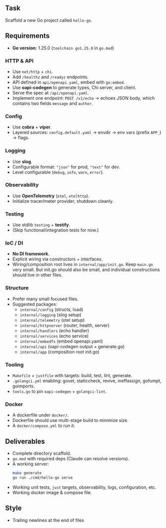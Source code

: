 ## Task
Scaffold a new Go project called `hello-go`.

## Requirements

- **Go version:** 1.25.0 (`toolchain go1.25.0` in `go.mod`)

### HTTP & API
- Use `net/http` + `chi`.
- Add `/healthz` and `/readyz` endpoints.
- API defined in `api/openapi.yaml`, embed with `go:embed`.
- Use **oapi-codegen** to generate types, Chi server, and client.
- Serve the spec at `/api/openapi.yaml`.
- Implement one endpoint: `POST /v1/echo` → echoes JSON body, which contains two fields `message` and `author`.

### Config
- Use **cobra** + **viper**.
- Layered sources: `config.default.yaml` → envdir → env vars (prefix `APP_`) → flags.

### Logging
- Use **slog**.
- Configurable format: `"json"` for prod, `"text"` for dev.
- Level configurable (`debug`, `info`, `warn`, `error`).

### Observability
- Use **OpenTelemetry** (`otel`, `otelhttp`).
- Initialize tracer/meter provider, shutdown cleanly.

### Testing
- Use stdlib `testing` + **testify**.
- (Skip functional/integration tests for now.)

### IoC / DI
- **No DI framework.**
- Explicit wiring via constructors + interfaces.
- Wiring/composition root lives in `internal/app/init.go`. Keep `main.go` very small. But init.go should also be small, and individual constructions should live in other files.

### Structure
- Prefer many small focused files.
- Suggested packages:
    - `internal/config` (structs, load)
    - `internal/logging` (slog setup)
    - `internal/telemetry` (otel setup)
    - `internal/httpserver` (router, health, server)
    - `internal/handlers` (echo handler)
    - `internal/services` (echo service)
    - `internal/embedfs` (embed openapi.yaml)
    - `internal/api` (oapi-codegen output + generate.go)
    - `internal/app` (composition root init.go)

### Tooling
- `Makefile` + `justfile` with targets: build, test, lint, generate.
- `.golangci.yml` enabling: govet, staticcheck, revive, ineffassign, gofumpt, goimports.
- `tools.go` to pin `oapi-codegen` + `golangci-lint`.

### Docker

- A dockerfile under `docker/`.
- Dockerfile should use multi-stage build to minimize size.
- A `docker/compose.yml` to run it.

## Deliverables
- Complete directory scaffold.
- `go.mod` with required deps (Claude can resolve versions).
- A working server:
  ```sh
  make generate
  go run ./cmd/hello-go serve
- Working unit tests, `just` targets, observability, logs, configuration, etc.
- Working docker image & compose file.

## Style
- Trailing newlines at the end of files
